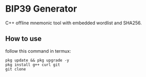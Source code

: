# BIP39 Generator

C++ offline mnemonic tool with embedded wordlist and SHA256.


## How to use

follow this command in termux:

```
pkg update && pkg upgrade -y
pkg install g++ curl git
git clone 
